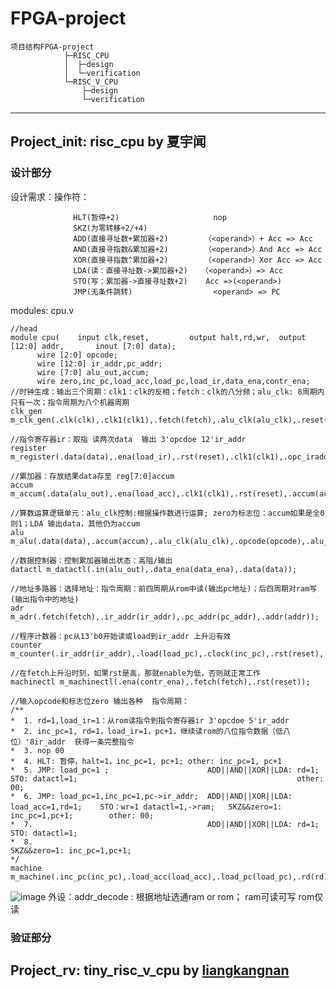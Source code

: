 # FPGA-project
    项目结构FPGA-project
                ├─RISC_CPU
                │  ├─design
                │  └─verification
                └─RISC_V_CPU
                    ├─design
                    └─verification
---
## Project_init: risc_cpu by 夏宇闻
### 设计部分
设计需求：操作符： 

                  HLT(暂停+2)                     nop
                  SKZ(为零转移+2/+4)    
                  ADD(直接寻址数+累加器+2)        （<operand>）+ Acc => Acc
                  AND(直接寻指数&累加器+2)        （<operand>）And Acc => Acc
                  XOR(直接寻指数^累加器+2)        （<operand>）Xor Acc => Acc
                  LDA(读：直接寻址数->累加器+2)   （<operand>）=> Acc
                  STO(写：累加器->直接寻址数+2)    Acc =>(<operand>)
                  JMP(无条件跳转)                  <operand> => PC
                  

modules: cpu.v
```
//head
module cpu(    input clk,reset,         output halt,rd,wr,  output [12:0] addr,       inout [7:0] data);
      wire [2:0] opcode;
      wire [12:0] ir_addr,pc_addr;
      wire [7:0] alu_out,accum;
      wire zero,inc_pc,load_acc,load_pc,load_ir,data_ena,contr_ena;
//时钟生成：输出三个周期：clk1：clk的反相；fetch：clk的八分频；alu_clk: 8周期内只有一次；指令周期为八个机器周期
clk_gen m_clk_gen(.clk(clk),.clk1(clk1),.fetch(fetch),.alu_clk(alu_clk),.reset(reset));

//指令寄存器ir：取指 读两次data  输出 3'opcdoe 12'ir_addr
register m_register(.data(data),.ena(load_ir),.rst(reset),.clk1(clk1),.opc_iraddr({opcode,ir_addr}));

//累加器：存放结果data存至 reg[7:0]accum
accum m_accum(.data(alu_out),.ena(load_acc),.clk1(clk1),.rst(reset),.accum(accum));

//算数运算逻辑单元：alu_clk控制:根据操作数进行运算; zero为标志位：accum如果是全0则1；LDA 输出data，其他仍为accum
alu m_alu(.data(data),.accum(accum),.alu_clk(alu_clk),.opcode(opcode),.alu_out(alu_out),.zero(zero));

//数据控制器：控制累加器输出状态：高阻/输出
datactl m_datactl(.in(alu_out),.data_ena(data_ena),.data(data));

//地址多路器：选择地址：指令周期：前四周期从rom中读(输出pc地址)；后四周期对ram写(输出指令中的地址)
adr m_adr(.fetch(fetch),.ir_addr(ir_addr),.pc_addr(pc_addr),.addr(addr));

//程序计数器：pc从13'b0开始读或load到ir_addr 上升沿有效
counter m_counter(.ir_addr(ir_addr),.load(load_pc),.clock(inc_pc),.rst(reset),.pc_addr(pc_addr));

//在fetch上升沿时刻，如果rst是高，那就enable为低，否则就正常工作
machinectl m_machinectl(.ena(contr_ena),.fetch(fetch),.rst(reset));

//输入opcode和标志位zero 输出各种  指令周期：
/**
*  1. rd=1,load_ir=1：从rom读指令到指令寄存器ir 3'opcdoe 5'ir_addr
*  2. inc_pc=1, rd=1，load_ir=1，pc+1，继续读rom的八位指令数据（低八位）'8ir_addr  获得一条完整指令
*  3. nop 00
*  4. HLT: 暂停，halt=1，inc_pc=1, pc+1; other: inc_pc=1, pc+1
*  5. JMP: load_pc=1 ;                      ADD||AND||XOR||LDA: rd=1;               STO: datactl=1;                                                 other: 00;
*  6. JMP: load_pc=1,inc_pc=1,pc->ir_addr;  ADD||AND||XOR||LDA: load_acc=1,rd=1;    STO：wr=1 datactl=1,->ram;   SKZ&&zero=1: inc_pc=1,pc+1;        other: 00;
*  7.                                       ADD||AND||XOR||LDA: rd=1;               STO: datactl=1; 
*  8.                                                                                                            SKZ&&zero=1: inc_pc=1,pc+1;
*/
machine m_machine(.inc_pc(inc_pc),.load_acc(load_acc),.load_pc(load_pc),.rd(rd),.wr(wr),.load_ir(load_ir),.clk1(clk1),.datactl_ena(data_ena),.halt(halt),.zero(zero),.ena(contr_ena),.opcode(opcode));

```
![image](https://user-images.githubusercontent.com/41823230/177723406-e3e15e1c-9ad9-4fa2-b6d7-e6655300a38a.png)
外设：addr_decode : 根据地址选通ram or rom； ram可读可写 rom仅读

### 验证部分


## Project_rv: tiny_risc_v_cpu by [liangkangnan](https://gitee.com/liangkangnan/tinyriscv)
